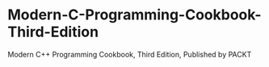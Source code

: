 # Modern-C-Programming-Cookbook-Third-Edition
Modern C++ Programming Cookbook, Third Edition, Published by PACKT
